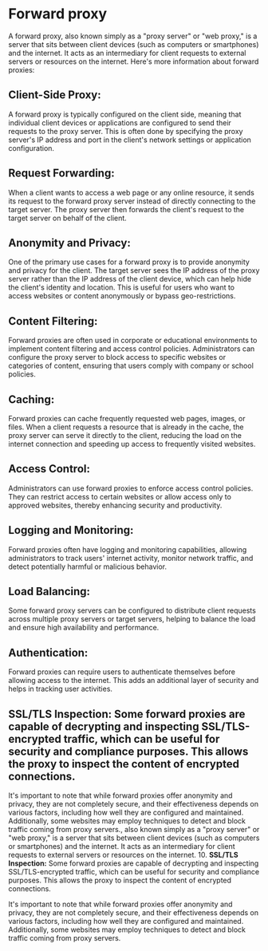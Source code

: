 # Forward proxy
A forward proxy, also known simply as a "proxy server" or "web proxy," is a server that sits between client devices (such as computers or smartphones) and the internet. 
It acts as an intermediary for client requests to external servers or resources on the internet. Here's more information about forward proxies:

## **Client-Side Proxy:**
A forward proxy is typically configured on the client side, meaning that individual client devices or applications are configured to send their requests to the proxy server. This is often done by specifying the proxy server's IP address and port in the client's network settings or application configuration.

## **Request Forwarding:**
When a client wants to access a web page or any online resource, it sends its request to the forward proxy server instead of directly connecting to the target server. The proxy server then forwards the client's request to the target server on behalf of the client.

## **Anonymity and Privacy:** 
One of the primary use cases for a forward proxy is to provide anonymity and privacy for the client. The target server sees the IP address of the proxy server rather than the IP address of the client device, which can help hide the client's identity and location. This is useful for users who want to access websites or content anonymously or bypass geo-restrictions.

## **Content Filtering:** 
Forward proxies are often used in corporate or educational environments to implement content filtering and access control policies. Administrators can configure the proxy server to block access to specific websites or categories of content, ensuring that users comply with company or school policies.

## **Caching:** 
Forward proxies can cache frequently requested web pages, images, or files. When a client requests a resource that is already in the cache, the proxy server can serve it directly to the client, reducing the load on the internet connection and speeding up access to frequently visited websites.

## **Access Control:** 
Administrators can use forward proxies to enforce access control policies. They can restrict access to certain websites or allow access only to approved websites, thereby enhancing security and productivity.

## **Logging and Monitoring:** 
Forward proxies often have logging and monitoring capabilities, allowing administrators to track users' internet activity, monitor network traffic, and detect potentially harmful or malicious behavior.

## **Load Balancing:** 
Some forward proxy servers can be configured to distribute client requests across multiple proxy servers or target servers, helping to balance the load and ensure high availability and performance.

## **Authentication:** 
Forward proxies can require users to authenticate themselves before allowing access to the internet. This adds an additional layer of security and helps in tracking user activities.

## **SSL/TLS Inspection:** Some forward proxies are capable of decrypting and inspecting SSL/TLS-encrypted traffic, which can be useful for security and compliance purposes. This allows the proxy to inspect the content of encrypted connections.

It's important to note that while forward proxies offer anonymity and privacy, they are not completely secure, and their effectiveness depends on various factors, including how well they are configured and maintained. Additionally, some websites may employ techniques to detect and block traffic coming from proxy servers., also known simply as a "proxy server" or "web proxy," is a server that sits between client devices (such as computers or smartphones) and the internet. It acts as an intermediary for client requests to external servers or resources on the internet.
10. **SSL/TLS Inspection:** Some forward proxies are capable of decrypting and inspecting SSL/TLS-encrypted traffic, which can be useful for security and compliance purposes. This allows the proxy to inspect the content of encrypted connections.

It's important to note that while forward proxies offer anonymity and privacy, they are not completely secure, and their effectiveness depends on various factors, including how well they are configured and maintained. Additionally, some websites may employ techniques to detect and block traffic coming from proxy servers.
